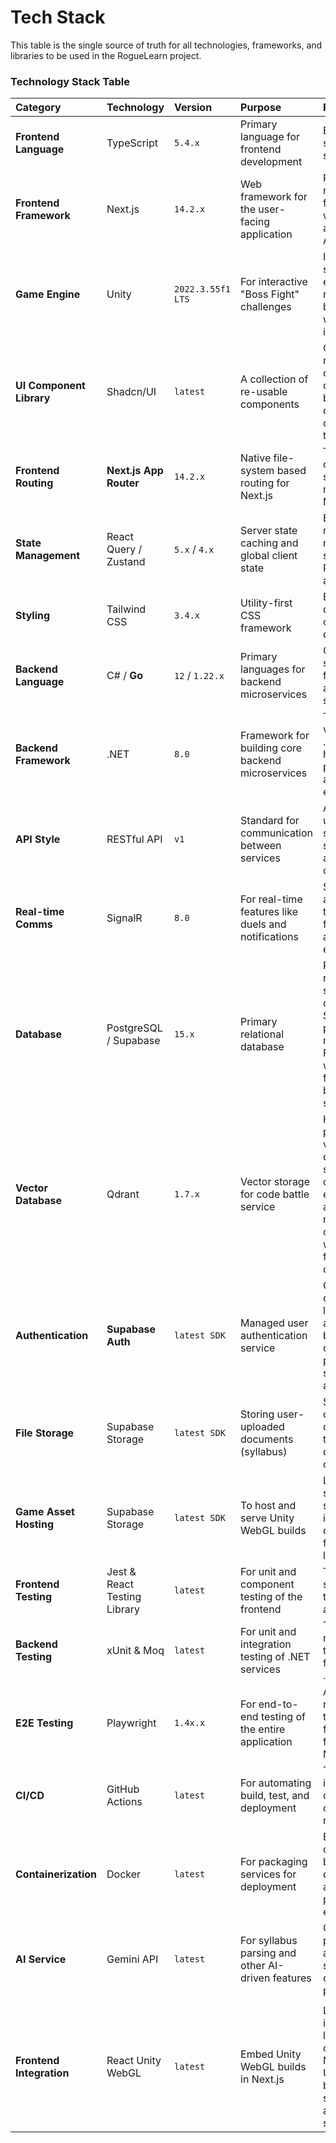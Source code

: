# **Tech Stack**

This table is the single source of truth for all technologies, frameworks, and libraries to be used in the RogueLearn project.

### **Technology Stack Table**

| Category               | Technology                  | Version       | Purpose                                           | Rationale                                                                                                                                                    |
| :--------------------- | :-------------------------- | :------------ | :------------------------------------------------ | :----------------------------------------------------------------------------------------------------------------------------------------------------------- |
| **Frontend Language**    | TypeScript                | `5.4.x`       | Primary language for frontend development         | Ensures type safety and scalability.                                                                                                                         |
| **Frontend Framework**   | Next.js                   | `14.2.x`      | Web framework for the user-facing application     | Provides a robust foundation with SSR, SSG, and a powerful App Router.                                                                                       |
| **Game Engine**          | Unity                     | `2022.3.55f1 LTS`  | For interactive "Boss Fight" challenges           | Industry-standard game engine with a robust WebGL build target for web integration.                                                                        |
| **UI Component Library** | Shadcn/UI                 | `latest`      | A collection of re-usable components              | Offers maximum control and customizability by installing components directly into the codebase.                                                                |
| **Frontend Routing**     | **Next.js App Router**      | `14.2.x`      | Native file-system based routing for Next.js      | The built-in, officially supported router for Next.js.                                                                                                       |
| **State Management**     | React Query / Zustand       | `5.x` / `4.x` | Server state caching and global client state      | Efficient and modern state management solution for React applications.                                                                                     |
| **Styling**              | Tailwind CSS                | `3.4.x`       | Utility-first CSS framework                     | Enables rapid development of custom designs.                                                                                                                 |
| **Backend Language**     | C# / **Go**               | `12` / `1.22.x` | Primary languages for backend microservices     | C# for core services; Go for Code Battle and Meeting services.                                                                                               |
| **Backend Framework**    | .NET                        | `8.0`         | Framework for building core backend microservices | The latest LTS version of .NET, offering high performance and a rich ecosystem.                                                                              |
| **API Style**            | RESTful API                 | `v1`          | Standard for communication between services       | A well-understood, stateless, and scalable approach for our APIs.                                                                                            |
| **Real-time Comms**      | SignalR                     | `8.0`         | For real-time features like duels and notifications | Simplifies adding real-time web functionality in a .NET ecosystem.                                                                                         |
| **Database**             | PostgreSQL / Supabase       | `15.x`        | Primary relational database                       | Powerful, reliable open-source database. Supabase provides managed PostgreSQL with additional features for backend services.                                |
| **Vector Database**      | Qdrant                      | `1.7.x`       | Vector storage for code battle service            | High-performance vector database for storing and querying code embeddings and similarity matching in code battles with advanced filtering capabilities.      |
| **Authentication**       | **Supabase Auth**           | `latest SDK`  | Managed user authentication service               | Consolidates our stack by leveraging the auth service built into our database provider, simplifying architecture.                                           |
| **File Storage**         | Supabase Storage            | `latest SDK`  | Storing user-uploaded documents (syllabus)         | Simple, S3-compatible object storage that integrates directly with our database.                                                                             |
| **Game Asset Hosting**   | Supabase Storage            | `latest SDK`  | To host and serve Unity WebGL builds              | Leverages the same storage solution and its CDN capabilities for fast game loading.                                                                        |
| **Frontend Testing**     | Jest & React Testing Library | `latest`      | For unit and component testing of the frontend    | The industry standard for testing React applications.                                                                                                        |
| **Backend Testing**      | xUnit & Moq                 | `latest`      | For unit and integration testing of .NET services | The standard, modern testing framework for .NET.                                                                                                             |
| **E2E Testing**          | Playwright                  | `1.4x.x`      | For end-to-end testing of the entire application  | A modern and reliable E2E testing framework from Microsoft.                                                                                                  |
| **CI/CD**                | GitHub Actions              | `latest`      | For automating build, test, and deployment        | Tightly integrated with our source code repositories.                                                                                                        |
| **Containerization**     | Docker                      | `latest`      | For packaging services for deployment             | Ensures consistency between development and production environments.                                                                                       |
| **AI Service**           | Gemini API                  | `latest`      | For syllabus parsing and other AI-driven features | Google's powerful LLM, accessed securely via our backend proxy.                                                                                              |
                                                                          |
| **Frontend Integration** | React Unity WebGL          | `latest`      | Embed Unity WebGL builds in Next.js                | Lightweight integration layer connecting Next.js and Unity via a JS bridge for session init and result submission.                                          |

